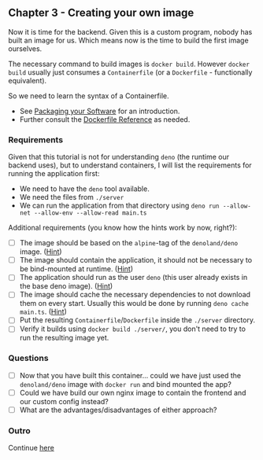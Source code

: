 ## Chapter 3 - Creating your own image

Now it is time for the backend. Given this is a custom program, nobody has built an image for us. Which means now is the time to build the first image ourselves.

The necessary command to build images is `docker build`.
However `docker build` usually just consumes a `Containerfile` (or a `Dockerfile` - functionally equivalent).

So we need to learn the syntax of a Containerfile.
- See [Packaging your Software](https://docs.docker.com/build/building/packaging/) for an introduction.
- Further consult the [Dockerfile Reference](https://docs.docker.com/engine/reference/builder/) as needed.

### Requirements

Given that this tutorial is not for understanding `deno` (the runtime our backend uses), but to understand containers, I will list the requirements for running the application first:

- We need to have the `deno` tool available.
- We need the files from `./server`
- We can run the application from that directory using `deno run --allow-net --allow-env --allow-read main.ts`

Additional requirements (you know how the hints work by now, right?):
- [ ] The image should be based on the `alpine`-tag of the `denoland/deno` image. ([Hint](https://hub.docker.com/r/denoland/deno))
- [ ] The image should contain the application, it should not be necessary to be bind-mounted at runtime. ([Hint](https://docs.docker.com/engine/reference/builder/#add)) 
- [ ] The application should run as the user `deno` (this user already exists in the base deno image). ([Hint](https://docs.docker.com/engine/reference/builder/#user))
- [ ] The image should cache the necessary dependencies to not download them on every start. Usually this would be done by running `deno cache main.ts`. ([Hint](https://docs.docker.com/engine/reference/builder/#run))
- [ ] Put the resulting `Containerfile`/`Dockerfile` inside the `./server` directory.
- [ ] Verify it builds using `docker build ./server/`, you don't need to try to run the resulting image yet.

### Questions

- [ ] Now that you have built this container... could we have just used the `denoland/deno` image with `docker run` and bind mounted the app?
- [ ] Could we have build our own nginx image to contain the frontend and our custom config instead?
- [ ] What are the advantages/disadvantages of either approach?

### Outro

Continue [here](./4-compose.md)
